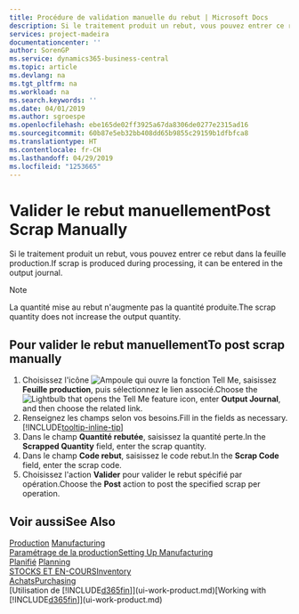 ```yaml
---
title: Procédure de validation manuelle du rebut | Microsoft Docs
description: Si le traitement produit un rebut, vous pouvez entrer ce rebut dans la feuille production. Remarquez que la quantité perte n'augmente pas la quantité produite.
services: project-madeira
documentationcenter: ''
author: SorenGP
ms.service: dynamics365-business-central
ms.topic: article
ms.devlang: na
ms.tgt_pltfrm: na
ms.workload: na
ms.search.keywords: ''
ms.date: 04/01/2019
ms.author: sgroespe
ms.openlocfilehash: ebe165de02ff3925a67da8306de0277e2315ad16
ms.sourcegitcommit: 60b87e5eb32bb408dd65b9855c29159b1dfbfca8
ms.translationtype: HT
ms.contentlocale: fr-CH
ms.lasthandoff: 04/29/2019
ms.locfileid: "1253665"
---
```

# <a name="post-scrap-manually"></a><span data-ttu-id="bd2c8-104">Valider le rebut manuellement</span><span class="sxs-lookup"><span data-stu-id="bd2c8-104">Post Scrap Manually</span></span>
<span data-ttu-id="bd2c8-105">Si le traitement produit un rebut, vous pouvez entrer ce rebut dans la feuille production.</span><span class="sxs-lookup"><span data-stu-id="bd2c8-105">If scrap is produced during processing, it can be entered in the output journal.</span></span> 

> [!NOTE]
> <span data-ttu-id="bd2c8-106">La quantité mise au rebut n'augmente pas la quantité produite.</span><span class="sxs-lookup"><span data-stu-id="bd2c8-106">The scrap quantity does not increase the output quantity.</span></span>  

## <a name="to-post-scrap-manually"></a><span data-ttu-id="bd2c8-107">Pour valider le rebut manuellement</span><span class="sxs-lookup"><span data-stu-id="bd2c8-107">To post scrap manually</span></span>  
1. <span data-ttu-id="bd2c8-108">Choisissez l'icône ![Ampoule qui ouvre la fonction Tell Me](media/ui-search/search_small.png "Dites-moi ce que vous voulez faire"), saisissez **Feuille production**, puis sélectionnez le lien associé.</span><span class="sxs-lookup"><span data-stu-id="bd2c8-108">Choose the ![Lightbulb that opens the Tell Me feature](media/ui-search/search_small.png "Tell me what you want to do") icon, enter **Output Journal**, and then choose the related link.</span></span>  
2. <span data-ttu-id="bd2c8-109">Renseignez les champs selon vos besoins.</span><span class="sxs-lookup"><span data-stu-id="bd2c8-109">Fill in the fields as necessary.</span></span> [!INCLUDE[tooltip-inline-tip](includes/tooltip-inline-tip_md.md)]  
3. <span data-ttu-id="bd2c8-110">Dans le champ **Quantité rebutée**, saisissez la quantité perte.</span><span class="sxs-lookup"><span data-stu-id="bd2c8-110">In the **Scrapped Quantity** field, enter the scrap quantity.</span></span>  
4. <span data-ttu-id="bd2c8-111">Dans le champ **Code rebut**, saisissez le code rebut.</span><span class="sxs-lookup"><span data-stu-id="bd2c8-111">In the **Scrap Code** field, enter the scrap code.</span></span>  
5. <span data-ttu-id="bd2c8-112">Choisissez l'action **Valider** pour valider le rebut spécifié par opération.</span><span class="sxs-lookup"><span data-stu-id="bd2c8-112">Choose the **Post** action to post the specified scrap per operation.</span></span>  

## <a name="see-also"></a><span data-ttu-id="bd2c8-113">Voir aussi</span><span class="sxs-lookup"><span data-stu-id="bd2c8-113">See Also</span></span>  
<span data-ttu-id="bd2c8-114">[Production](production-manage-manufacturing.md)  </span><span class="sxs-lookup"><span data-stu-id="bd2c8-114">[Manufacturing](production-manage-manufacturing.md)  </span></span>  
[<span data-ttu-id="bd2c8-115">Paramétrage de la production</span><span class="sxs-lookup"><span data-stu-id="bd2c8-115">Setting Up Manufacturing</span></span>](production-configure-production-processes.md)  
<span data-ttu-id="bd2c8-116">[Planifié](production-planning.md)    </span><span class="sxs-lookup"><span data-stu-id="bd2c8-116">[Planning](production-planning.md)    </span></span>  
[<span data-ttu-id="bd2c8-117">STOCKS ET EN-COURS</span><span class="sxs-lookup"><span data-stu-id="bd2c8-117">Inventory</span></span>](inventory-manage-inventory.md)  
[<span data-ttu-id="bd2c8-118">Achats</span><span class="sxs-lookup"><span data-stu-id="bd2c8-118">Purchasing</span></span>](purchasing-manage-purchasing.md)  
<span data-ttu-id="bd2c8-119">[Utilisation de [!INCLUDE[d365fin](includes/d365fin_md.md)]](ui-work-product.md)</span><span class="sxs-lookup"><span data-stu-id="bd2c8-119">[Working with [!INCLUDE[d365fin](includes/d365fin_md.md)]](ui-work-product.md)</span></span>
